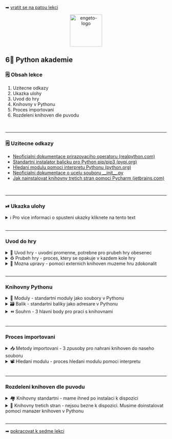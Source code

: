 ➡ [vratit se na patou lekci](https://github.com/Bralor/python-academy-2021/tree/content-dev/materials/lesson05)

<p align="center">
  <img alt="engeto-logo" width="100px" src="https://engeto.cz/wp-content/uploads/2019/01/engeto-square.png" />
</p>

## 6⃣ Python akademie
### 🗒 Obsah lekce
1. Uzitecne odkazy
2. Ukazka ulohy
3. Uvod do hry
4. Knihovny v Pythonu
5. Proces importovani
6. Rozdeleni knihoven dle puvodu
<br />

---


### 🗒 Uzitecne odkazy
<!--PRVNI KAPITOLA-->
- [Neoficialni dokumentace prirazovaciho operatoru (realpython.com)](https://realpython.com/lessons/assignment-expressions/)
- [Standartni instalator balicku pro Python pip/pip3 (pypi.org)](https://pypi.org/project/pip/)
- [Hledani modulu pomoci interpretu Pythonu (python.org)](https://docs.python.org/3/tutorial/modules.html#the-module-search-path)
- [Neoficialni dokumentace o ucelu souboru \_\_init\_\_.py](https://pythontips.com/2013/07/28/what-is-__init__-py/)
- [Jak nainstalovat knihovny tretich stran pomoci Pycharm (jetbrains.com)](https://www.jetbrains.com/help/pycharm/installing-uninstalling-and-upgrading-packages.html)
<br />

---

### ⏯  Ukazka ulohy
<!--DRUHA KAPITOLA-->
<details>
  <summary>ℹ Pro vice informaci o spusteni ukazky kliknete na tento text</summary>

  1. ✌  [Stahnete si cely repozitar jako **zip**](https://github.com/Bralor/python-academy-2021/archive/content-dev.zip)
  2. 💪 Presunte se ke stazenemu adresari
  3. 🙏 Spustte soubor **materialy/lekce06/obesenec.py** v PyCharm
  4. 🐍 Spustte program pomoci klaves **ctrl+shift+F10**
  5. 🎥 Zkousejte!

</details>
<br />

---

### Uvod do hry
<!--TRETI KAPITOLA-->
<details>
   <summary>💾 Uvod hry - uvodni promenne, potrebne pro prubeh hry obesenec</summary>

   #### 🎮 Pocatecni promenne
   1. `SLOVO` obsahuje hadane slovo (konstanta)
   2. `tajenka` prepise jednotliva pismena na podtrzitka
   3. `zivoty` nastavime defaultni pocet pokusu jako `7`
   4. `hra_bezi` pomucka pro ukonceni prubehu hry (`True`)

<details>
   <summary>✍ Nas zapis</summary>

   #### 📂 obesenec.py
   ```python
   #!/usr/bin/python3

   SLOVO = "obesenec"            # libovolne slovo pro zkouseni
   tajenka = len(SLOVO) * ["_"]  # nelze pouzit string
   zivoty = 7
   hra_bezi = True
   ```
</details>

<!--PRVNI CAST HRY-->

---

</details>

<details>
   <summary>♻ Prubeh hry - proces, ktery se opakuje v kazdem kole hry</summary>

   #### 👀 V kazdem kole
   1. Vypsat stav hry
   2. Necham hrace zadat pismeno/slovo (promenna `hadani`)
   3. Sestavime vhodne podminky (uhodne slovo/ pismeno/ neuhodne)

<details>
   <summary>✍ Nase reseni</summary>

   #### 📂 obesenec.py
   ```python
   print(f"TAJENKA: {' '.join(tajenka)}, ZIVOTY: {zivoty}")
   hadani = input("Hadej pismeno nebo cele slovo:")

   if hadani == SLOVO:
       hra_bezi = False

   elif len(hadani) == 1 and hadani in SLOVO:
       print()

   else:
       zivoty -= 1
   ```
   [**🔝 Vyzkousej sam 🔝**](https://repl.it/@JustBraloR/sample1-1#main.py)

</details>

   #### 🔚 Game over!
   1. Pokud ma hrac `zivoty = 0`
   2. Pokud `hra_bezi = False`

<details>
   <summary>✍ Nase reseni</summary>

   #### 📂 obesenec.py
   ```python
   while hra_probiha and zivoty > 0:
       print(f"TAJENKA: {' '.join(tajenka)}, ZIVOTY: {zivoty}")
       hadani = input("Hadej pismeno nebo cele slovo:")

       if hadani == SLOVO:
           hra_bezi = False

       elif len(hadani) == 1 and hadani in SLOVO:
           print()

       else:
           zivoty -= 1

   else:
       if not hra_probiha:
           print(f"Tajenka: {SLOVO}", "Jsi vitez hry, gratulace", sep="\n")
       else:
           print(f"Bohuzel, prohrals:(", f"Hledane slovo: *{SLOVO}*", sep="\n")
   ```
</details>

---

</details>

<details>
   <summary>🐂 Mozna upravy - pomoci externich knihoven muzeme hru zdokonalit </summary>

   #### 🔧 Co muzeme upravit
   1. Pridat *vice* hadanych slov
   2. Zajistit *nahodny vyber* slova
   3. Vykreslit *menici se figurku* obesence v kazdem kole
   4. Zajistit *mene upovidany* vypis

</details>
<br />

---

### Knihovny Pythonu

<details>
   <summary>📗 Moduly - standartni moduly jako soubory v Pythonu</summary>

   #### ☝ K zapamatovani
   1. Jde o soubor s priponou `py`
   2. Obsahuje promenne, datove typy, standartni algoritmy
   3. Nektere jiz mame k dispozici (napr. `usr/lib/python3.x/`)
   ```python
   import pprint


   UDAJE = {"jmeno": "Matous", "prijmeni": "Holinka", "email": "matous@matous.cz",
       "adresa": "Kocourkov, U Potoka 28"}

   pprint.pprint(UDAJE)
   ```
   [**🔝 Vyzkousej sam 🔝**](https://repl.it/@JustBraloR/module#main.py)

---

</details>

<details>
   <summary>🗃 Balik - standartni baliky jako adresare v Pythonu</summary>

   #### ☝ K zapamatovani
   1. Sbirka nekolika modulu
   2. Spolecne umistene v adresari
   3. Baliky obsahuji `__init__.py`
   4. Baliky obsahuji `__pycache__`

   [**🔝 Vyzkousej sam 🔝**](https://repl.it/@JustBraloR/myownpackage#main.py)

   #### 🔍 Soubor init
   Tento, dost casto prazdny, soubor umoznuje interpretu najit & nahrat moduly.
   **Pozor!** nemusi byt prazdny, nekdy obsahuje dokumentace, zavislosti, aj.

   #### ⏩ Slozka pycache
   Tato slozka vznika, kdyz spoustime kod a interpret jej zkompiluje
   na _bytecode_. Nasledne schova zkompilovany kod do tohoto adresare.

---

</details>

<details>
   <summary>⏪ Souhrn - 3 hlavni body pro praci s knihovnami</summary>

   #### 💪 Souhrn vyhod modulu & baliku
   1. Nemusime opakovane prepisovat stejne instrukce
   2. Muzu opakovane pouzivat na vice mistech
   3. Citelnosti je ucineno zadost

</details>

</details>
<br />

---

### Proces importovani

<details>
   <summary>📥 Metody importovani - 3 zpusoby pro nahrani knihoven do naseho souboru</summary>

   #### ☝ K zapamatovani
   1. `import pprint` - nahrajeme cely modul, pouziti `modul.funkce` (muzeme doplnit alias)
   2. `from pprint import *` - nahrajeme cely modul, pouziti `funkce`
   3. `from pprint import pprint` - nahraje pouze vybranou funkci (`funkce`) (muzeme doplnit alias)
   4. `as` - doplneni aliasu, pouziti `from pprint import pprint as pp` (`pp`)
   [**🔝 Vyzkousej sam 🔝**](https://repl.it/@JustBraloR/importingmethods#main.py)

---

</details>

<details>
   <summary>📽 Hledani modulu - proces hledani modulu pomoci interpretu</summary>

   #### ☝ K zapamatovani
   1. Interpret uvidi oznameni o nahravani modulu (pr. `import`)
   2. Prohleda zabudovane moduly: `sys.builtin_module_names`
   3. Dale prohleda: `sys.modules` (s podporou symlinku)
   4. Dale prohleda aktualni umisteni: `sys.path[0]` (pokud nejsou symlinky, bude 3.)
   5. Dale prohleda: `sys.path[1:]`
   6. Pokud **nenasel** -> `ModuleNotFound`
   7. Pokud **nasel** -> nahravam modul, prip. balik
   [**🔝 Vyzkousej sam 🔝**](https://repl.it/@JustBraloR/wrongway#main.py)

</details>
<br />

---

### Rozdeleni knihoven dle puvodu

<details>
   <summary>🏘 Knihovny standartni - mame ihned po instalaci k dispozici</summary>

   #### ☝ K zapamatovani
   Nainstalujeme jazyk, interpret a tyto knihovny. Nemusim instalovat, staci
   nahrat a pouzivat.

   #### ❓Modul random
   Pokud vyzadujeme vyuziti [prvku pseudo-nahody](https://docs.python.org/3/library/random.html),
   pouzijeme standartni modul `random`:

<details>
   <summary>✍ Nase reseni</summary>

   #### 📂obesenec.py
   ```python
   import random

   SLOVA = ["obesenec", "autobus", "klavesnice", "nedele"]
   slovo = random.choice(SLOVA)
   ```
---

</details>

   #### 🕺 Vlastni modul
   1. Spolecne si nahrajeme nas vlastni modul `figurka.py`
   2. Pouzijeme slovnik `hangman` uvnitr souboru
   3. Doplnime vypis v kazdem kole a pri prohre

<details>
   <summary>✍ Nase reseni</summary>

   #### 📂obesenec.py
   ```python
   import figurka

   print(figurka.hangman[7 - zivoty])
   ```
---

</details>

   #### 📺 Modul os
   1. Protoze je nase hra prilis upovidana, nahrajeme dalsi standartni modul,
   ktery nam pomuze udrzet vystup mene upovidany
   2. Aplikujeme funkci, pro strucny vystup ve vypisu a v zaveru

<details>
   <summary>✍ Nase reseni</summary>

   #### 📂obesenec.py
   ```python
   import os

   os.system("clear")  # win: os.system("cls")
   ```
</details>

---

</details>

<details>
   <summary>👾 Knihovny tretich stran - nejsou bezne k dispozici. Musime doinstalovat pomoci manazer knihoven v Pythonu</summary>

   Material je soucasti 12. lekce 😈

</details>
<br />

<!--PRIJDE DO POSLEDNI LEKCE
   #### ☝ K zapamatovani
   Protoze je knihoven pro Python spousta, nektere je potreba doinstalovat rucne.

<br />
<p align="center">
  <img alt="terminal-icon" width="80px" src="https://cubiclenate.files.wordpress.com/2018/04/terminal-icon.png?w=286&h=286" />
</p>

   #### 🆑 Pomoci prikazoveho radku
   1. Vytvorime virtualni pracovni prostredi:
   ```bash
   python3 -m venv <jmeno_prostredi>
   ```

   2. Aktivujeme virtualni pracovni prostredi:
   ```bash
   source <jmeno_prostredi>/bin/activate
   ```
   **Pozor!** Po aktivaci dostaneme na zacatku dotazovaciho radku zavorku
   se jmenem prostredi (pr. `(env)`)

   3. Overime dostupnost spravce balicku `pip3 --version`

   4. Pokud mame, instalujeme balicky (nahled [pypi.org](https://pypi.org/)):
   ```bash
   pip3 install <jmeno_balicku>         # instalace
   pip3 uninstall <jmeno_balicku>       # odstraneni
   pip3 --help                          # napoveda
   ```

   5. Vytvoreni souboru `requirements.txt` se zavislostmi:
   ```bash
   pip3 freeze > requirements.txt
   ```

   6. Pomoci zavilosti mohou ostatni uzivatele nainstalovat externi knihovny z 
   naseho virtualniho prostredi:
   ```bash
   pip3 install -r requirements.txt
   ```

<br />
<p align="center">
  <img alt="pycharm-icon" width="80px" src="https://caktus-website-production-2015.s3.amazonaws.com/media/blog-images/logo.png" />
</p>

   #### 🐍 Pomoci PyCharm
   1. Spustime Pycharm a otevreme projekt
   2. `ctrl + alt + s` -> Settings
   3. -> Project: <jmeno_projektu>
   4. -> Project interpreter
   5. ⚙ `Add...` Pridat prostredi/pouzit stavajici
   6. ➕ Instalovat knihovny pomoci symbolu `+` dole pod nabidkou
   7. `Terminal` dole na liste pro export zavislosti (`pip3 freeze > requirements.txt`)

</details>

</details>
-->
---

➡ [pokracovat k sedme lekci](https://github.com/Bralor/python-academy-2021/tree/content-dev/materials/lesson07)

